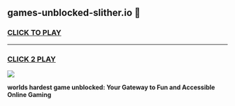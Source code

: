 
## games-unblocked-slither.io 👋
<h3>
<a href="https://premium.freeplayer.one?title=games-unblocked-slither.io&ref=14F">CLICK TO PLAY</a></h3>
<hr>

<h3>
<a href="https://premium.freeplayer.one?title=games-unblocked-slither.io&ref=14F">CLICK 2 PLAY</a>
  
</h3>

<a href="https://premium.freeplayer.one?title=games-unblocked-slither.io&ref=12F/"><img src="https://clearcache.store/games.png"></a>


**worlds hardest game unblocked: Your Gateway to Fun and Accessible Online Gaming**
